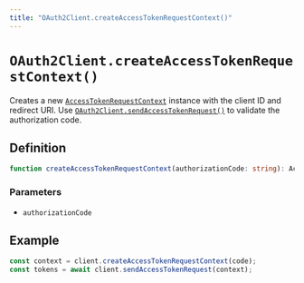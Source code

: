 ```yaml
---
title: "OAuth2Client.createAccessTokenRequestContext()"
---
```


# `OAuth2Client.createAccessTokenRequestContext()`

Creates a new [`AccessTokenRequestContext`](/reference/oauth2/AccessTokenRequestContext) instance with the client ID and redirect URI. Use [`OAuth2Client.sendAccessTokenRequest()`](/reference/oauth2/OAuth2Client/sendAccessTokenRequest) to validate the authorization code.

## Definition

```ts
function createAccessTokenRequestContext(authorizationCode: string): AccessTokenRequestContext;
```

### Parameters

- `authorizationCode`

## Example

```ts
const context = client.createAccessTokenRequestContext(code);
const tokens = await client.sendAccessTokenRequest(context);
```

